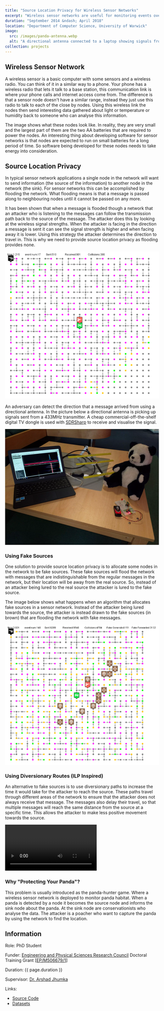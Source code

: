 ```yaml
---
title: "Source Location Privacy for Wireless Sensor Networks"
excerpt: "Wireless sensor networks are useful for monitoring events over large areas for example, tracking the location of endangered species. However, by deploying this network to obtain data for conservation, it also reveals context information to an adversary about where the animals are. My PhD involved developing routing algorithms to delay an adversary in their attempt to locate the source of messages in such a network."
duration: "September 2014 &ndash; April 2018"
location: "Department of Computer Science, University of Warwick"
image:
  src: /images/panda-antenna.webp
  alt: "A directional antenna connected to a laptop showing signals from a transmitter next to a toy panda"
collection: projects
---
```


## Wireless Sensor Network

A wireless sensor is a basic computer with some sensors and a wireless radio. You can think of it in a similar way to a phone. Your phone has a wireless radio that lets it talk to a base station, this communication link is where your phone calls and internet access come from. The difference is that a sensor node doesn't have a similar range, instead they just use this radio to talk to each of the close by nodes. Using this wireless link the nodes then send interesting data gathered about light or temperature or humidity back to someone who can analyse this information.

The image shows what these nodes look like. In reality, they are very small and the largest part of them are the two AA batteries that are required to power the nodes. An interesting thing about developing software for sensor networks is that nodes are expected to run on small batteries for a long period of time. So software being developed for these nodes needs to take energy into consideration.

## Source Location Privacy

In typical sensor network applications a single node in the network will want to send information (the source of the information) to another node in the network (the sink). For sensor networks this can be accomplished by flooding the network. What flooding means is that a message is passed along to neighbouring nodes until it cannot be passed on any more.

It has been shown that when a message is flooded though a network that an attacker who is listening to the messages can follow the transmission path back to the source of the message. The attacker does this by looking at the wireless signal strengths. When the attacker is facing in the direction a message is sent it can see the signal strength is higher and when facing away it is lower. Using this strategy the attacker determines the direction to travel in. This is why we need to provide source location privacy as flooding provides none.

![SLP Protectionless Animated](/images/slp-protectionless.gif)

An adversary can detect the direction that a message arrived from using a directional antenna. In the picture below a directional antenna is picking up signals sent from a 433MHz transmitter. A cheap commercial-off-the-shelf digital TV dongle is used with [SDRSharp](https://www.rtl-sdr.com/tag/sdrsharp/) to receive and visualise the signal.

![Panda with an Antenna](/images/panda-antenna.webp)

### Using Fake Sources

One solution to provide source location privacy is to allocate some nodes in the network to be fake sources. These fake sources will flood the network with messages that are indistinguishable from the regular messages in the network, but their location will be away from the real source. So, instead of an attacker being lured to the real source the attacker is lured to the fake source.

The image below shows what happens when an algorithm that allocates fake sources in a sensor network. Instead of the attacker being lured towards the source, the attacker is instead drawn to the fake sources (in brown) that are flooding the network with fake messages.

![SLP Adaptive Animated](/images/slp-adaptive.gif)

### Using Diversionary Routes (ILP Inspired)

An alternative to fake sources is to use diversionary paths to increase the time it would take for the attacker to reach the source. These paths travel through different areas of the network to ensure that the attacker does not always receive that message. The messages also delay their travel, so that multiple messages will reach the same distance from the source at a specific time. This allows the attacker to make less positive movement towards the source.

<video controls="" style="max-width: 100%; max-height: 100%;"><source src="/videos/ilprouting_group_4.mp4" type="video/mp4"/></video>

### Why "Protecting Your Panda"?

This problem is usually introduced as the panda-hunter game. Where a wireless sensor network is deployed to monitor panda habitat. When a panda is detected by a node it becomes the source node and informs the sink node about the panda. At the sink node are conservationists who analyse the data. The attacker is a poacher who want to capture the panda by using the network to find the location.

## Information

Role: PhD Student

Funder: [Engineering and Physical Sciences Research Council](https://epsrc.ukri.org) Doctoral Training Grant [[EP/M506679/1](https://gtr.ukri.org/projects?ref=EP/M506679/1)]

Duration: {{ page.duration }}

Supervisor: [Dr. Arshad Jhumka](https://warwick.ac.uk/fac/sci/dcs/people/arshad_jhumka/)

Links:
 * [Source Code](https://github.com/MBradbury/slp)
 * [Datasets](https://zenodo.org/communities/warwickdcsslp/?page=1&size=20)
